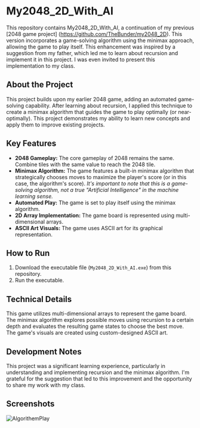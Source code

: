 # My2048_2D_With_AI

This repository contains My2048_2D_With_AI, a continuation of my previous [2048 game project] (https://github.com/TheBunder/my2048_2D). This version incorporates a game-solving algorithm using the minimax approach, allowing the game to play itself.  This enhancement was inspired by a suggestion from my father, which led me to learn about recursion and implement it in this project.  I was even invited to present this implementation to my class.

## About the Project

This project builds upon my earlier 2048 game, adding an automated game-solving capability.  After learning about recursion, I applied this technique to create a minimax algorithm that guides the game to play optimally (or near-optimally).  This project demonstrates my ability to learn new concepts and apply them to improve existing projects.

## Key Features

*   **2048 Gameplay:**  The core gameplay of 2048 remains the same.  Combine tiles with the same value to reach the 2048 tile.
*   **Minimax Algorithm:**  The game features a built-in minimax algorithm that strategically chooses moves to maximize the player's score (or in this case, the algorithm's score). *It's important to note that this is a game-solving algorithm, not a true "Artificial Intelligence" in the machine learning sense.*
*   **Automated Play:**  The game is set to play itself using the minimax algorithm.
*   **2D Array Implementation:**  The game board is represented using multi-dimensional arrays.
*   **ASCII Art Visuals:**  The game uses ASCII art for its graphical representation.

## How to Run

1.  Download the executable file (`My2048_2D_With_AI.exe`) from this repository.
2.  Run the executable.

## Technical Details

This game utilizes multi-dimensional arrays to represent the game board. The minimax algorithm explores possible moves using recursion to a certain depth and evaluates the resulting game states to choose the best move.  The game's visuals are created using custom-designed ASCII art.

## Development Notes

This project was a significant learning experience, particularly in understanding and implementing recursion and the minimax algorithm.  I'm grateful for the suggestion that led to this improvement and the opportunity to share my work with my class.

## Screenshots

![AlgorithemPlay](https://github.com/user-attachments/assets/e083fb1f-17db-48a5-afe1-3b748c717420)
